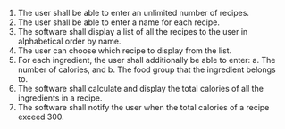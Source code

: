 1. The user shall be able to enter an unlimited number of recipes. 
2. The user shall be able to enter a name for each recipe. 
3. The software shall display a list of all the recipes to the user in alphabetical order by name.
4. The user can choose which recipe to display from the list. 
5. For each ingredient, the user shall additionally be able to enter: 
a. The number of calories, and
b. The food group that the ingredient belongs to. 
6. The software shall calculate and display the total calories of all the ingredients in a recipe. 
7. The software shall notify the user when the total calories of a recipe exceed 300. 
